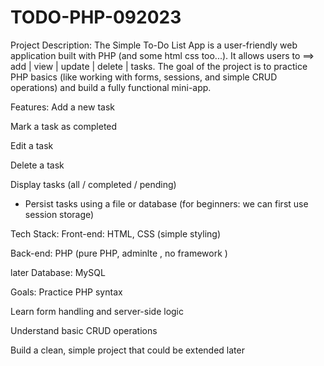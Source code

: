 # TODO-PHP-092023

Project Description:
The Simple To-Do List App is a user-friendly web application built with PHP (and some html css too...). It allows users to ==> add | view | update | delete | tasks.
The goal of the project is to practice PHP basics (like working with forms, sessions, and simple CRUD operations) and build a fully functional mini-app.

Features:
Add a new task

Mark a task as completed

Edit a task

Delete a task

Display tasks (all / completed / pending)

* Persist tasks using a file or database (for beginners: we can first use session storage)

Tech Stack:
Front-end: HTML, CSS (simple styling)

Back-end: PHP (pure PHP, adminlte , no framework )

later Database: MySQL

Goals:
Practice PHP syntax

Learn form handling and server-side logic

Understand basic CRUD operations

Build a clean, simple project that could be extended later


